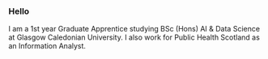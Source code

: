 ### Hello

I am a 1st year Graduate Apprentice studying BSc (Hons) AI & Data Science at Glasgow Caledonian University.
I also work for Public Health Scotland as an Information Analyst.
